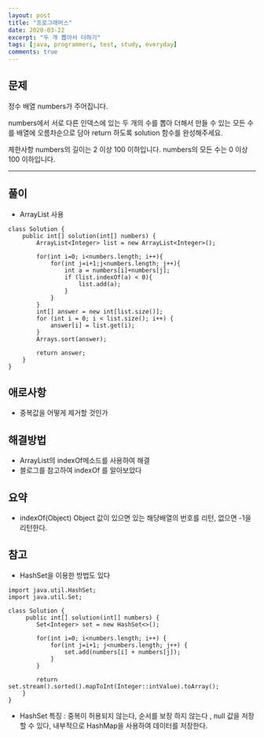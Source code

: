 ```yaml
---
layout: post
title: "프로그래머스"
date: 2020-03-22
excerpt: "두 개 뽑아서 더하기"
tags: [java, programmers, test, study, everyday]
comments: true
---
```


## 문제 

정수 배열 numbers가 주어집니다.

numbers에서 서로 다른 인덱스에 있는 두 개의 수를 뽑아 더해서 만들 수 있는 모든 수를 배열에 오름차순으로 담아 return 하도록 solution 함수를 완성해주세요.

제한사항
numbers의 길이는 2 이상 100 이하입니다.
numbers의 모든 수는 0 이상 100 이하입니다.

---

## 풀이

* ArrayList 사용


```
class Solution {
    public int[] solution(int[] numbers) {
        ArrayList<Integer> list = new ArrayList<Integer>();
        
        for(int i=0; i<numbers.length; i++){
            for(int j=i+1;j<numbers.length; j++){
                int a = numbers[i]+numbers[j];
                if (list.indexOf(a) < 0){
                	list.add(a);
                }
            }
        }
        int[] answer = new int[list.size()];
        for (int i = 0; i < list.size(); i++) {
            answer[i] = list.get(i);
        }
        Arrays.sort(answer);

        return answer;
    }
}

```


## 애로사항
* 중복값을 어떻게 제거할 것인가


## 해결방법
* ArrayList의 indexOf메소드를 사용하여 해결
* 블로그를 참고하여 indexOf 를 알아보았다

## 요약
* indexOf(Object) Object 값이 있으면 있는 해당배열의 번호를 리턴, 없으면 -1을 리턴한다.

## 참고
* HashSet을 이용한 방법도 있다

```
import java.util.HashSet;
import java.util.Set;

class Solution {
     public int[] solution(int[] numbers) {
        Set<Integer> set = new HashSet<>();

        for(int i=0; i<numbers.length; i++) {
            for(int j=i+1; j<numbers.length; j++) {
                set.add(numbers[i] + numbers[j]);
            }
        }

        return set.stream().sorted().mapToInt(Integer::intValue).toArray();
    }
}
```

* HashSet 특징 : 중복이 허용되지 않는다, 순서를 보장 하지 않는다 , null 값을 저장할 수 있다, 내부적으로 HashMap을 사용하여 데이터를 저장한다.

